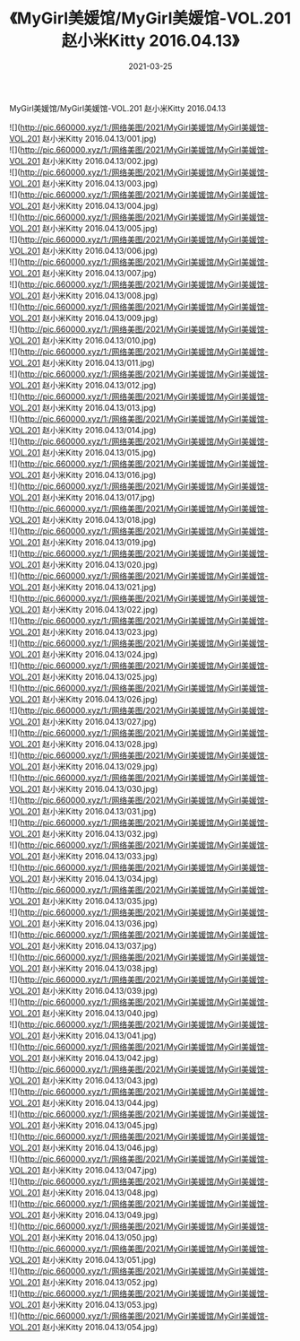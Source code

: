 ﻿---
layout: post
title:  《MyGirl美媛馆/MyGirl美媛馆-VOL.201 赵小米Kitty 2016.04.13》
date:   2021-03-25
img: http://pic.660000.xyz/1:/网络美图/2021/MyGirl美媛馆/MyGirl美媛馆-VOL.201 赵小米Kitty 2016.04.13/000.jpg
categories: [美女, 清纯, 唯美]
---

MyGirl美媛馆/MyGirl美媛馆-VOL.201 赵小米Kitty 2016.04.13

 ![](http://pic.660000.xyz/1:/网络美图/2021/MyGirl美媛馆/MyGirl美媛馆-VOL.201 赵小米Kitty 2016.04.13/001.jpg) <br>![](http://pic.660000.xyz/1:/网络美图/2021/MyGirl美媛馆/MyGirl美媛馆-VOL.201 赵小米Kitty 2016.04.13/002.jpg) <br>![](http://pic.660000.xyz/1:/网络美图/2021/MyGirl美媛馆/MyGirl美媛馆-VOL.201 赵小米Kitty 2016.04.13/003.jpg) <br>![](http://pic.660000.xyz/1:/网络美图/2021/MyGirl美媛馆/MyGirl美媛馆-VOL.201 赵小米Kitty 2016.04.13/004.jpg) <br>![](http://pic.660000.xyz/1:/网络美图/2021/MyGirl美媛馆/MyGirl美媛馆-VOL.201 赵小米Kitty 2016.04.13/005.jpg) <br>![](http://pic.660000.xyz/1:/网络美图/2021/MyGirl美媛馆/MyGirl美媛馆-VOL.201 赵小米Kitty 2016.04.13/006.jpg) <br>![](http://pic.660000.xyz/1:/网络美图/2021/MyGirl美媛馆/MyGirl美媛馆-VOL.201 赵小米Kitty 2016.04.13/007.jpg) <br>![](http://pic.660000.xyz/1:/网络美图/2021/MyGirl美媛馆/MyGirl美媛馆-VOL.201 赵小米Kitty 2016.04.13/008.jpg) <br>![](http://pic.660000.xyz/1:/网络美图/2021/MyGirl美媛馆/MyGirl美媛馆-VOL.201 赵小米Kitty 2016.04.13/009.jpg) <br>![](http://pic.660000.xyz/1:/网络美图/2021/MyGirl美媛馆/MyGirl美媛馆-VOL.201 赵小米Kitty 2016.04.13/010.jpg) <br>![](http://pic.660000.xyz/1:/网络美图/2021/MyGirl美媛馆/MyGirl美媛馆-VOL.201 赵小米Kitty 2016.04.13/011.jpg) <br>![](http://pic.660000.xyz/1:/网络美图/2021/MyGirl美媛馆/MyGirl美媛馆-VOL.201 赵小米Kitty 2016.04.13/012.jpg) <br>![](http://pic.660000.xyz/1:/网络美图/2021/MyGirl美媛馆/MyGirl美媛馆-VOL.201 赵小米Kitty 2016.04.13/013.jpg) <br>![](http://pic.660000.xyz/1:/网络美图/2021/MyGirl美媛馆/MyGirl美媛馆-VOL.201 赵小米Kitty 2016.04.13/014.jpg) <br>![](http://pic.660000.xyz/1:/网络美图/2021/MyGirl美媛馆/MyGirl美媛馆-VOL.201 赵小米Kitty 2016.04.13/015.jpg) <br>![](http://pic.660000.xyz/1:/网络美图/2021/MyGirl美媛馆/MyGirl美媛馆-VOL.201 赵小米Kitty 2016.04.13/016.jpg) <br>![](http://pic.660000.xyz/1:/网络美图/2021/MyGirl美媛馆/MyGirl美媛馆-VOL.201 赵小米Kitty 2016.04.13/017.jpg) <br>![](http://pic.660000.xyz/1:/网络美图/2021/MyGirl美媛馆/MyGirl美媛馆-VOL.201 赵小米Kitty 2016.04.13/018.jpg) <br>![](http://pic.660000.xyz/1:/网络美图/2021/MyGirl美媛馆/MyGirl美媛馆-VOL.201 赵小米Kitty 2016.04.13/019.jpg) <br>![](http://pic.660000.xyz/1:/网络美图/2021/MyGirl美媛馆/MyGirl美媛馆-VOL.201 赵小米Kitty 2016.04.13/020.jpg) <br>![](http://pic.660000.xyz/1:/网络美图/2021/MyGirl美媛馆/MyGirl美媛馆-VOL.201 赵小米Kitty 2016.04.13/021.jpg) <br>![](http://pic.660000.xyz/1:/网络美图/2021/MyGirl美媛馆/MyGirl美媛馆-VOL.201 赵小米Kitty 2016.04.13/022.jpg) <br>![](http://pic.660000.xyz/1:/网络美图/2021/MyGirl美媛馆/MyGirl美媛馆-VOL.201 赵小米Kitty 2016.04.13/023.jpg) <br>![](http://pic.660000.xyz/1:/网络美图/2021/MyGirl美媛馆/MyGirl美媛馆-VOL.201 赵小米Kitty 2016.04.13/024.jpg) <br>![](http://pic.660000.xyz/1:/网络美图/2021/MyGirl美媛馆/MyGirl美媛馆-VOL.201 赵小米Kitty 2016.04.13/025.jpg) <br>![](http://pic.660000.xyz/1:/网络美图/2021/MyGirl美媛馆/MyGirl美媛馆-VOL.201 赵小米Kitty 2016.04.13/026.jpg) <br>![](http://pic.660000.xyz/1:/网络美图/2021/MyGirl美媛馆/MyGirl美媛馆-VOL.201 赵小米Kitty 2016.04.13/027.jpg) <br>![](http://pic.660000.xyz/1:/网络美图/2021/MyGirl美媛馆/MyGirl美媛馆-VOL.201 赵小米Kitty 2016.04.13/028.jpg) <br>![](http://pic.660000.xyz/1:/网络美图/2021/MyGirl美媛馆/MyGirl美媛馆-VOL.201 赵小米Kitty 2016.04.13/029.jpg) <br>![](http://pic.660000.xyz/1:/网络美图/2021/MyGirl美媛馆/MyGirl美媛馆-VOL.201 赵小米Kitty 2016.04.13/030.jpg) <br>![](http://pic.660000.xyz/1:/网络美图/2021/MyGirl美媛馆/MyGirl美媛馆-VOL.201 赵小米Kitty 2016.04.13/031.jpg) <br>![](http://pic.660000.xyz/1:/网络美图/2021/MyGirl美媛馆/MyGirl美媛馆-VOL.201 赵小米Kitty 2016.04.13/032.jpg) <br>![](http://pic.660000.xyz/1:/网络美图/2021/MyGirl美媛馆/MyGirl美媛馆-VOL.201 赵小米Kitty 2016.04.13/033.jpg) <br>![](http://pic.660000.xyz/1:/网络美图/2021/MyGirl美媛馆/MyGirl美媛馆-VOL.201 赵小米Kitty 2016.04.13/034.jpg) <br>![](http://pic.660000.xyz/1:/网络美图/2021/MyGirl美媛馆/MyGirl美媛馆-VOL.201 赵小米Kitty 2016.04.13/035.jpg) <br>![](http://pic.660000.xyz/1:/网络美图/2021/MyGirl美媛馆/MyGirl美媛馆-VOL.201 赵小米Kitty 2016.04.13/036.jpg) <br>![](http://pic.660000.xyz/1:/网络美图/2021/MyGirl美媛馆/MyGirl美媛馆-VOL.201 赵小米Kitty 2016.04.13/037.jpg) <br>![](http://pic.660000.xyz/1:/网络美图/2021/MyGirl美媛馆/MyGirl美媛馆-VOL.201 赵小米Kitty 2016.04.13/038.jpg) <br>![](http://pic.660000.xyz/1:/网络美图/2021/MyGirl美媛馆/MyGirl美媛馆-VOL.201 赵小米Kitty 2016.04.13/039.jpg) <br>![](http://pic.660000.xyz/1:/网络美图/2021/MyGirl美媛馆/MyGirl美媛馆-VOL.201 赵小米Kitty 2016.04.13/040.jpg) <br>![](http://pic.660000.xyz/1:/网络美图/2021/MyGirl美媛馆/MyGirl美媛馆-VOL.201 赵小米Kitty 2016.04.13/041.jpg) <br>![](http://pic.660000.xyz/1:/网络美图/2021/MyGirl美媛馆/MyGirl美媛馆-VOL.201 赵小米Kitty 2016.04.13/042.jpg) <br>![](http://pic.660000.xyz/1:/网络美图/2021/MyGirl美媛馆/MyGirl美媛馆-VOL.201 赵小米Kitty 2016.04.13/043.jpg) <br>![](http://pic.660000.xyz/1:/网络美图/2021/MyGirl美媛馆/MyGirl美媛馆-VOL.201 赵小米Kitty 2016.04.13/044.jpg) <br>![](http://pic.660000.xyz/1:/网络美图/2021/MyGirl美媛馆/MyGirl美媛馆-VOL.201 赵小米Kitty 2016.04.13/045.jpg) <br>![](http://pic.660000.xyz/1:/网络美图/2021/MyGirl美媛馆/MyGirl美媛馆-VOL.201 赵小米Kitty 2016.04.13/046.jpg) <br>![](http://pic.660000.xyz/1:/网络美图/2021/MyGirl美媛馆/MyGirl美媛馆-VOL.201 赵小米Kitty 2016.04.13/047.jpg) <br>![](http://pic.660000.xyz/1:/网络美图/2021/MyGirl美媛馆/MyGirl美媛馆-VOL.201 赵小米Kitty 2016.04.13/048.jpg) <br>![](http://pic.660000.xyz/1:/网络美图/2021/MyGirl美媛馆/MyGirl美媛馆-VOL.201 赵小米Kitty 2016.04.13/049.jpg) <br>![](http://pic.660000.xyz/1:/网络美图/2021/MyGirl美媛馆/MyGirl美媛馆-VOL.201 赵小米Kitty 2016.04.13/050.jpg) <br>![](http://pic.660000.xyz/1:/网络美图/2021/MyGirl美媛馆/MyGirl美媛馆-VOL.201 赵小米Kitty 2016.04.13/051.jpg) <br>![](http://pic.660000.xyz/1:/网络美图/2021/MyGirl美媛馆/MyGirl美媛馆-VOL.201 赵小米Kitty 2016.04.13/052.jpg) <br>![](http://pic.660000.xyz/1:/网络美图/2021/MyGirl美媛馆/MyGirl美媛馆-VOL.201 赵小米Kitty 2016.04.13/053.jpg) <br>![](http://pic.660000.xyz/1:/网络美图/2021/MyGirl美媛馆/MyGirl美媛馆-VOL.201 赵小米Kitty 2016.04.13/054.jpg) <br>
